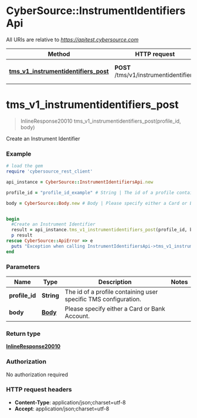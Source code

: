 # CyberSource::InstrumentIdentifiersApi

All URIs are relative to *https://apitest.cybersource.com*

Method | HTTP request | Description
------------- | ------------- | -------------
[**tms_v1_instrumentidentifiers_post**](InstrumentIdentifiersApi.md#tms_v1_instrumentidentifiers_post) | **POST** /tms/v1/instrumentidentifiers | Create an Instrument Identifier


# **tms_v1_instrumentidentifiers_post**
> InlineResponse20010 tms_v1_instrumentidentifiers_post(profile_id, body)

Create an Instrument Identifier

### Example
```ruby
# load the gem
require 'cybersource_rest_client'

api_instance = CyberSource::InstrumentIdentifiersApi.new

profile_id = "profile_id_example" # String | The id of a profile containing user specific TMS configuration.

body = CyberSource::Body.new # Body | Please specify either a Card or Bank Account.


begin
  #Create an Instrument Identifier
  result = api_instance.tms_v1_instrumentidentifiers_post(profile_id, body)
  p result
rescue CyberSource::ApiError => e
  puts "Exception when calling InstrumentIdentifiersApi->tms_v1_instrumentidentifiers_post: #{e}"
end
```

### Parameters

Name | Type | Description  | Notes
------------- | ------------- | ------------- | -------------
 **profile_id** | **String**| The id of a profile containing user specific TMS configuration. | 
 **body** | [**Body**](Body.md)| Please specify either a Card or Bank Account. | 

### Return type

[**InlineResponse20010**](InlineResponse20010.md)

### Authorization

No authorization required

### HTTP request headers

 - **Content-Type**: application/json;charset=utf-8
 - **Accept**: application/json;charset=utf-8




